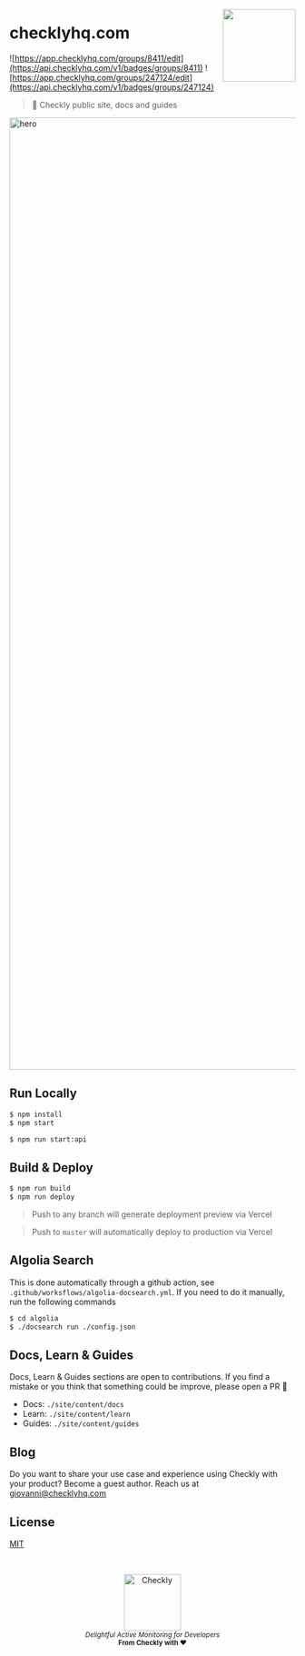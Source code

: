 <p>
  <img height="128" src="https://www.checklyhq.com/images/footer-logo.svg" align="right" />
  <h1>checklyhq.com</h1>
</p>

![https://app.checklyhq.com/groups/8411/edit](https://api.checklyhq.com/v1/badges/groups/8411)
![https://app.checklyhq.com/groups/247124/edit](https://api.checklyhq.com/v1/badges/groups/247124)

> 🦝 Checkly public site, docs and guides

<img width="1676" alt="hero" src="https://user-images.githubusercontent.com/3258966/126023413-a69448d5-00ec-4161-aad6-99047b0aea97.png">


## Run Locally

```bash
$ npm install
$ npm start

$ npm run start:api
```

## Build & Deploy

```bash
$ npm run build
$ npm run deploy
```

> Push to any branch will generate deployment preview via Vercel

> Push to `master` will automatically deploy to production via Vercel

## Algolia Search

This is done automatically through a github action, see `.github/worksflows/algolia-docsearch.yml`.
If you need to do it manually, run the following commands

```bash
$ cd algolia
$ ./docsearch run ./config.json
```

## Docs, Learn & Guides

Docs, Learn & Guides sections are open to contributions. If you find a mistake or you think that something could be improve, please open a PR 🙂

- Docs: `./site/content/docs`
- Learn: `./site/content/learn`
- Guides: `./site/content/guides`

## Blog

Do you want to share your use case and experience using Checkly with your product? Become a guest author. Reach us at [giovanni@checklyhq.com](mailto:giovanni@checklyhq.com)

## License

[MIT](https://github.com/checkly/jamstack-deploy/blob/master/LICENSE)

<br>

<p align="center">
  <a href="https://checklyhq.com?utm_source=github&utm_medium=sponsor-logo-github&utm_campaign=checklyhq.com" target="_blank">
  <img width="100px" src="https://www.checklyhq.com/images/text_racoon_logo.svg" alt="Checkly" />
  </a>
  <br />
  <i><sub>Delightful Active Monitoring for Developers</sub></i>
  <br>
  <b><sub>From Checkly with ♥️</sub></b>
<p>
